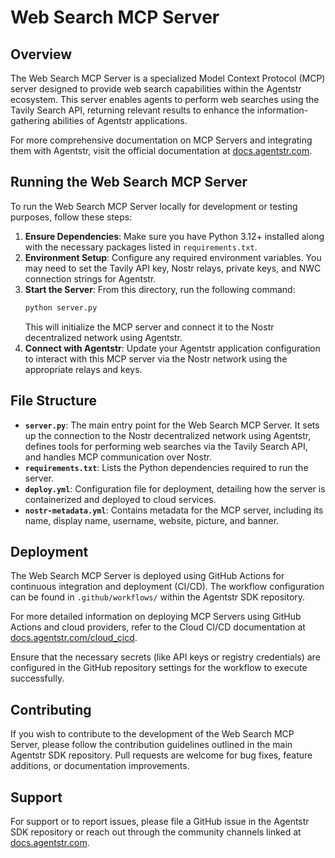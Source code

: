 # Web Search MCP Server

## Overview
The Web Search MCP Server is a specialized Model Context Protocol (MCP) server designed to provide web search capabilities within the Agentstr ecosystem. This server enables agents to perform web searches using the Tavily Search API, returning relevant results to enhance the information-gathering abilities of Agentstr applications.

For more comprehensive documentation on MCP Servers and integrating them with Agentstr, visit the official documentation at [docs.agentstr.com](https://docs.agentstr.com).

## Running the Web Search MCP Server
To run the Web Search MCP Server locally for development or testing purposes, follow these steps:
1. **Ensure Dependencies**: Make sure you have Python 3.12+ installed along with the necessary packages listed in `requirements.txt`.
2. **Environment Setup**: Configure any required environment variables. You may need to set the Tavily API key, Nostr relays, private keys, and NWC connection strings for Agentstr.
3. **Start the Server**: From this directory, run the following command:
   ```bash
   python server.py
   ```
   This will initialize the MCP server and connect it to the Nostr decentralized network using Agentstr.
4. **Connect with Agentstr**: Update your Agentstr application configuration to interact with this MCP server via the Nostr network using the appropriate relays and keys.

## File Structure
- **`server.py`**: The main entry point for the Web Search MCP Server. It sets up the connection to the Nostr decentralized network using Agentstr, defines tools for performing web searches via the Tavily Search API, and handles MCP communication over Nostr.
- **`requirements.txt`**: Lists the Python dependencies required to run the server.
- **`deploy.yml`**: Configuration file for deployment, detailing how the server is containerized and deployed to cloud services.
- **`nostr-metadata.yml`**: Contains metadata for the MCP server, including its name, display name, username, website, picture, and banner.

## Deployment
The Web Search MCP Server is deployed using GitHub Actions for continuous integration and deployment (CI/CD). The workflow configuration can be found in `.github/workflows/` within the Agentstr SDK repository.

For more detailed information on deploying MCP Servers using GitHub Actions and cloud providers, refer to the Cloud CI/CD documentation at [docs.agentstr.com/cloud_cicd](https://docs.agentstr.com/cloud_cicd).

Ensure that the necessary secrets (like API keys or registry credentials) are configured in the GitHub repository settings for the workflow to execute successfully.

## Contributing
If you wish to contribute to the development of the Web Search MCP Server, please follow the contribution guidelines outlined in the main Agentstr SDK repository. Pull requests are welcome for bug fixes, feature additions, or documentation improvements.

## Support
For support or to report issues, please file a GitHub issue in the Agentstr SDK repository or reach out through the community channels linked at [docs.agentstr.com](https://docs.agentstr.com).
